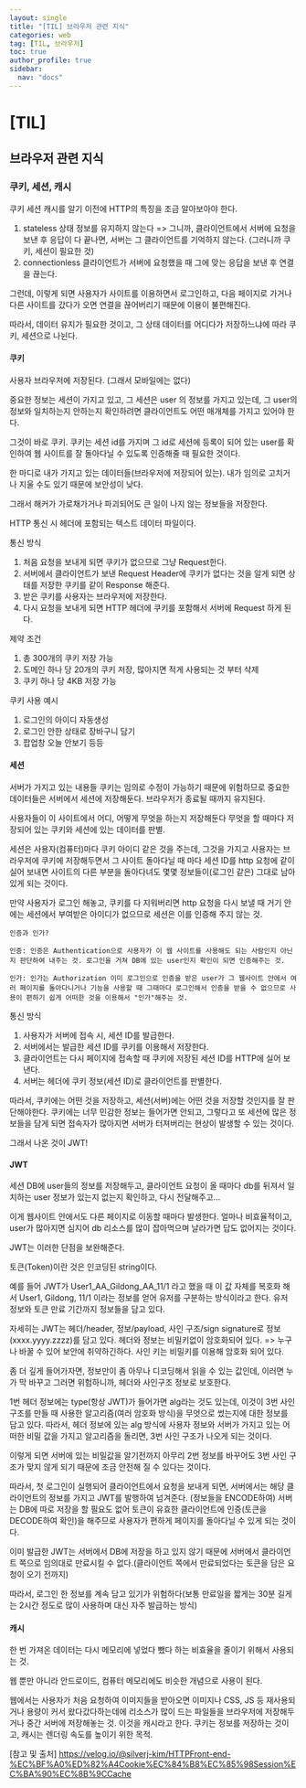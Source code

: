 ```yaml
---
layout: single
title: "[TIL] 브라우저 관련 지식"
categories: web
tag: [TIL, 브라우저]
toc: true
author_profile: true
sidebar:
  nav: "docs"
---
```


# [TIL]

## 브라우저 관련 지식

### 쿠키, 세션, 캐시

쿠키 세션 캐시를 알기 이전에
HTTP의 특징을 조금 알아보아야 한다.

1. stateless
   상태 정보를 유지하지 않는다
   => 그니까, 클라이언트에서 서버에 요청을 보낸 후 응답이 다 끝나면, 서버는 그 클라이언트를 기억하지 않는다. (그러니까 쿠키, 세션이 필요한 것)
2. connectionless
   클라이언트가 서버에 요청했을 때 그에 맞는 응답을 보낸 후 연결을 끊는다.

그런데, 이렇게 되면 사용자가 사이트를 이용하면서 로그인하고, 다음 페이지로 가거나 다른 사이트를 갔다가 오면 연결을 끊어버리기 때문에 이용이 불편해진다.

따라서, 데이터 유지가 필요한 것이고, 그 상태 데이터를 어디다가 저장하느냐에 따라 쿠키, 세션으로 나뉜다.

#### 쿠키

사용자 브라우저에 저장된다. (그래서 모바일에는 없다)

중요한 정보는 세션이 가지고 있고, 그 세션은 user 의 정보를 가지고 있는데, 그 user의 정보와 일치하는지 안하는지 확인하려면 클라이언트도 어떤 매개체를 가지고 있어야 한다.

그것이 바로 쿠키. 쿠키는 세션 id를 가지며 그 id로 세션에 등록이 되어 있는 user를 확인하여 웹 사이트를 잘 돌아다닐 수 있도록 인증해줄 때 필요한 것이다.

한 마디로 내가 가지고 있는 데이터들(브라우저에 저장되어 있는).
내가 임의로 고치거나 지울 수도 있기 때문에 보안성이 낮다.

그래서 해커가 가로채가거나 파괴되어도 큰 일이 나지 않는 정보들을 저장한다.

HTTP 통신 시 헤더에 포함되는 텍스트 데이터 파일이다.

통신 방식

1.  처음 요청을 보내게 되면 쿠키가 없으므로 그냥 Request한다.
2.  서버에서 클라이언트가 보낸 Request Header에 쿠키가 없다는 것을 알게 되면 상태를 저장한 쿠키를 같이 Response 해준다.
3.  받은 쿠키를 사용자는 브라우저에 저장한다.
4.  다시 요청을 보내게 되면 HTTP 헤더에 쿠키를 포함해서 서버에 Request 하게 된다.

제약 조건

1.  총 300개의 쿠키 저장 가능
2.  도메인 하나 당 20개의 쿠키 저장, 많아지면 적게 사용되는 것 부터 삭제
3.  쿠키 하나 당 4KB 저장 가능

쿠키 사용 예시

1.  로그인의 아이디 자동생성
2.  로그인 안한 상태로 장바구니 담기
3.  팝업창 오늘 안보기
    등등

#### 세션

서버가 가지고 있는 내용들
쿠키는 임의로 수정이 가능하기 때문에 위험하므로 중요한 데이터들은 서버에서 세션에 저장해둔다.
브라우저가 종료될 때까지 유지된다.

사용자들이 이 사이트에서 어디, 어떻게 무엇을 하는지 저장해둔다
무엇을 할 때마다 저장되어 있는 쿠키와 세션에 있는 데이터를 판별.

세션은 사용자(컴퓨터)마다 쿠키 아이디 같은 것을 주는데, 그것을 가지고 사용자는 브라우저에 쿠키에 저장해두면서 그 사이트 돌아다닐 때 마다 세션 ID를 http 요청에 같이 실어 보내면
사이트의 다른 부분을 돌아다녀도 몇몇 정보들이(로그인 같은) 그대로 남아있게 되는 것이다.

만약 사용자가 로그인 해놓고, 쿠키를 다 지워버리면 http 요청을 다시 보낼 때 거기 안에는 세션에서 부여받은 아이디가 없으므로 세션은 이를 인증해 주지 않는 것.

    인증과 인가?

    인증: 인증은 Authentication으로 사용자가 이 웹 사이트를 사용해도 되는 사람인지 아닌지 판단하여 내주는 것. 로그인을 거쳐 DB에 있는 user인지 확인이 되면 인증해주는 것.

    인가: 인가는 Authorization 이미 로그인으로 인증을 받은 user가 그 웹사이트 안에서 여러 페이지를 돌아다니거나 기능을 사용할 때 그때마다 로그인해서 인증을 받을 수 없으므로 사용이 편하기 쉽게 어떠한 것을 이용해서 "인가"해주는 것.

통신 방식

1.  사용자가 서버에 접속 시, 세션 ID를 발급한다.
2.  서버에서는 발급한 세션 ID를 쿠키를 이용해서 저장한다.
3.  클라이언트는 다시 페이지에 접속할 때 쿠키에 저장된 세션 ID를 HTTP에 실어 보낸다.
4.  서버는 헤더에 쿠키 정보(세션 ID)로 클라이언트를 판별한다.

따라서, 쿠키에는 어떤 것을 저장하고, 세션(서버)에는 어떤 것을 저장할 것인지를 잘 판단해야한다. 쿠키에는 너무 민감한 정보는 들어가면 안되고, 그렇다고 또 세션에 많은 정보들을 담게 되면 접속자가 많아지면 서버가 터져버리는 현상이 발생할 수 있는 것이다.

그래서 나온 것이 JWT!

#### JWT

세션 DB에 user들의 정보를 저장해두고, 클라이언트 요청이 올 때마다 db를 뒤져서 일치하는 user 정보가 있는지 없는지 확인하고, 다시 전달해주고...

이게 웹사이트 안에서도 다른 페이지로 이동할 때마다 발생한다. 얼마나 비효율적이고, user가 많아지면 심지어 db 리소스를 많이 잡아먹으며 날라가면 답도 없어지는 것이다.

JWT는 이러한 단점을 보완해준다.

토큰(Token)이란 것은 인코딩된 string이다.

예를 들어 JWT가 User1_AA_Gildong_AA_11/1 라고 했을 때 이 값 자체를 복호화 해서 User1, Gildong, 11/1 이라는 정보를 얻어 유저를 구분하는 방식이라고 한다. 유저 정보와 토큰 만료 기간까지 정보들을 담고 있다.

자세히는 JWT는 헤더/header, 정보/payload, 사인 구조/sign signature로 정보(xxxx.yyyy.zzzz)를 담고 있다.
헤더와 정보는 비밀키없이 암호화되어 있다. => 누구나 바꿀 수 있어 보안에 취약하긴하다.
사인 키는 비밀키를 이용해 암호화 되어 있다.

좀 더 깊게 들어가자면, 정보만이 좀 아무나 디코딩해서 읽을 수 있는 값인데, 이러면 누가 막 바꾸고 그러면 위험하니까, 헤더와 사인구조 정보로 보호한다.

1번 헤더 정보에는 type(항상 JWT)가 들어가면 alg라는 것도 있는데, 이것이 3번 사인 구조를 만들 때 사용한 알고리즘(여러 암호화 방식)을 무엇으로 썼는지에 대한 정보를 담고 있다. 따라서, 헤더 정보에 있는 alg 방식에 사용자 정보와 서버가 가지고 있는 어떠한 비밀 값을 가지고 알고리즘을 돌리면, 3번 사인 구조가 나오게 되는 것이다.

이렇게 되면 서버에 있는 비밀값을 알기전까지 아무리 2번 정보를 바꾸어도 3번 사인 구조가 맞지 않게 되기 때문에 조금 안전해 질 수 있다는 것이다.

따라서, 첫 로그인이 실행되어 클라이언트에서 요청을 보내게 되면, 서버에서는 해당 클라이언트의 정보를 가지고 JWT를 발행하여 넘겨준다. (정보들을 ENCODE하여)
서버는 DB에 따로 저장을 할 필요도 없어 토큰이 유효한 클라이언트에 인증(토큰을 DECODE하여 확인)을 해주므로 사용자가 편하게 페이지를 돌아다닐 수 있게 되는 것이다.

이미 발급한 JWT는 서버에서 DB에 저장을 하고 있지 않기 때문에 서버에서 클라이언트 쪽으로 임의대로 만료시킬 수 없다.(클라이언트 쪽에서 만료되었다는 토큰을 담은 요청이 오기 전까지)

따라서, 로그인 한 정보를 계속 담고 있기가 위험하다(보통 만료일을 짧게는 30분 길게는 2시간 정도로 많이 사용하며 대신 자주 발급하는 방식)

#### 캐시

한 번 가져온 데이터는 다시 메모리에 넣었다 뺐다 하는 비효율을 줄이기 위해서 사용되는 것.

웹 뿐만 아니라 안드로이드, 컴퓨터 메모리에도 비슷한 개념으로 사용이 된다.

웹에서는 사용자가 처음 요청하여 이미지들을 받아오면 이미지나 CSS, JS 등 재사용되거나 용량이 커서 왔다갔다하는데에 리소스가 많이 드는 파일들을 브라우저에 저장해두거나 중간 서버에 저장해놓는 것. 이것을 캐시라고 한다.
쿠키는 정보를 저장하는 것이고, 캐시는 렌더링 속도를 높이기 위한 목적.

[참고 및 출처] https://velog.io/@silverj-kim/HTTPFront-end-%EC%BF%A0%ED%82%A4Cookie%EC%84%B8%EC%85%98Session%EC%BA%90%EC%8B%9CCache
